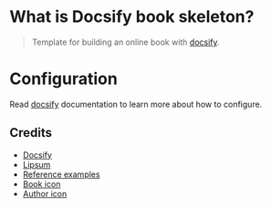 # What is Docsify book skeleton?

> Template for building an online book with [docsify](https://docsify.js.org/).

# Configuration

Read [docsify](https://docsify.js.org/) documentation to learn more about how to configure. 

## Credits
* [Docsify](https://docsify.js.org/#/)
* [Lipsum](https://www.lipsum.com/)
* [Reference examples](https://apastyle.apa.org/style-grammar-guidelines/references/examples/webpage-website-references)
* [Book icon](https://www.flaticon.com/free-icon/storytelling_3627782)
* [Author icon](https://www.flaticon.com/free-icon/author_2422012)